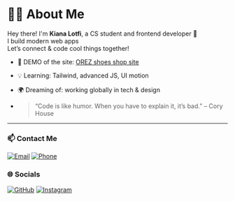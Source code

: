 # 👩‍💻 About Me

Hey there! I'm **Kiana Lotfi**, a CS student and frontend developer 🎨  
I build modern web apps  
Let’s connect & code cool things together!

- 🔭 DEMO of the site: [OREZ shoes shop site](https://keyelty-dev.github.io/project-orez/)                
- 💡 Learning: Tailwind, advanced JS, UI motion
- 🌍 Dreaming of: working globally in tech & design
  
- > “Code is like humor. When you have to explain it, it’s bad.” – Cory House

---

### 📫 Contact Me

[![Email](https://img.shields.io/badge/Email-kianalotfiiiiiii@gmail.com-red?style=for-the-badge&logo=gmail&logoColor=white)](mailto:kianalotfiiiiiii@gmail.com)
[![Phone](https://img.shields.io/badge/Phone-+989387617882-teal?style=for-the-badge&logo=whatsapp&logoColor=white)](tel:+989387617882)

### 🌐 Socials

[![GitHub](https://img.shields.io/badge/GitHub-keyelty--dev-181717?style=for-the-badge&logo=github&logoColor=white)](https://github.com/keyelty-dev)
[![Instagram](https://img.shields.io/badge/Instagram-kianalotfi__developer-E4405F?style=for-the-badge&logo=instagram&logoColor=white)](https://www.instagram.com/kianalotfi.developer?igsh=ZWN5MmZ3bHVmbHVu)
